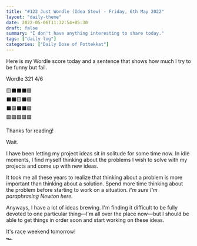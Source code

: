```yaml
---
title: "#122 Just Wordle (Idea Stew) - Friday, 6th May 2022"
layout: "daily-theme"
date: 2022-05-06T11:32:54+05:30
draft: false
summary: "I don't have anything interesting to share today."
tags: ["daily log"]
categories: ["Daily Dose of Pottekkat"]
---
```


Here is my Wordle score today and a sentence that shows how much I try to be funny but fail.

Wordle 321 4/6

🟨⬛⬛⬛🟩\
⬛⬛🟨⬛🟩\
⬛🟩⬛⬛🟩\
🟩🟩🟩🟩🟩

Thanks for reading!

Wait.

I have been letting my project ideas sit in solitude for some time now. In idle moments, I find myself thinking about the problems I wish to solve with my projects and come up with new ideas.

It took me all these years to realize that thinking about a problem is more important than thinking about a solution. Spend more time thinking about the problem before starting to work on a situation. _I'm sure I'm paraphrasing Newton here._

Anyways, I have a lot of ideas brewing. I'm finding it difficult to be fully devoted to one particular thing—I'm all over the place now—but I should be able to get things in order soon and start working on these ideas.

It's race weekend tomorrow!\
🏎️ 
